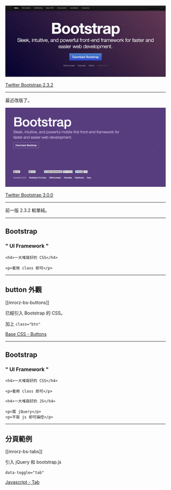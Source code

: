 
![Bootstrap](images/bootstrap/bootstrap.png)

[Twitter Bootstrap 2.3.2](http://getbootstrap.com/2.3.2/)

---

最近改版了。

![Bootstrap 3](images/bootstrap/bootstrap3.png)

[Twitter Bootstrap 3.0.0](http://getbootstrap.com/)

- - -

前一版 2.3.2 較單純。

---

Bootstrap
---------

<h3 class="leader trailer">
" UI Framework "
</h3>

<div class="row fragment">
  <div class="span3">

    <h4>一大堆寫好的 CSS</h4>

    <p>套用 class 即可</p>
    
  </div>
  <div class="span3">
  </div>
</div>

---

button 外觀
-----------

[[mrorz-bs-buttons]]

已經引入 Bootstrap 的 CSS。

加上 `class="btn"`


[Base CSS - Buttons](http://getbootstrap.com/2.3.2/base-css.html#buttons)

---


Bootstrap
---------

<h3 class="leader trailer">
" UI Framework "
</h3>

<div class="row ">
  <div class="span3">

    <h4>一大堆寫好的 CSS</h4>

    <p>套用 class 即可</p>
    
  </div>
  <div class="span3 fragment">

    <h4>一大堆寫好的 JS</h4>

    <p>需 jQuery</p>
    <p>不寫 js 即可操控</p>
  </div>
</div>

---

分頁範例
--------

[[mrorz-bs-tabs]]

引入 jQuery 和 bootstrap.js

`data-toggle="tab"`

[Javascript - Tab](http://getbootstrap.com/2.3.2/javascript.html#tabs)

